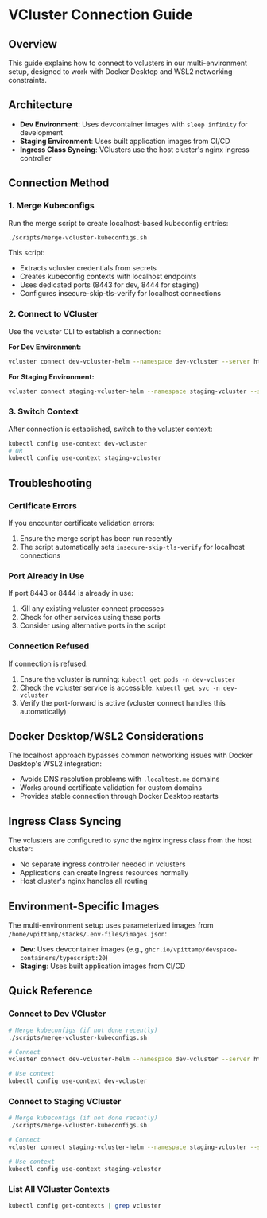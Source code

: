 # VCluster Connection Guide

## Overview
This guide explains how to connect to vclusters in our multi-environment setup, designed to work with Docker Desktop and WSL2 networking constraints.

## Architecture
- **Dev Environment**: Uses devcontainer images with `sleep infinity` for development
- **Staging Environment**: Uses built application images from CI/CD
- **Ingress Class Syncing**: VClusters use the host cluster's nginx ingress controller

## Connection Method

### 1. Merge Kubeconfigs
Run the merge script to create localhost-based kubeconfig entries:
```bash
./scripts/merge-vcluster-kubeconfigs.sh
```

This script:
- Extracts vcluster credentials from secrets
- Creates kubeconfig contexts with localhost endpoints
- Uses dedicated ports (8443 for dev, 8444 for staging)
- Configures insecure-skip-tls-verify for localhost connections

### 2. Connect to VCluster
Use the vcluster CLI to establish a connection:

**For Dev Environment:**
```bash
vcluster connect dev-vcluster-helm --namespace dev-vcluster --server https://localhost:8443
```

**For Staging Environment:**
```bash
vcluster connect staging-vcluster-helm --namespace staging-vcluster --server https://localhost:8444
```

### 3. Switch Context
After connection is established, switch to the vcluster context:
```bash
kubectl config use-context dev-vcluster
# OR
kubectl config use-context staging-vcluster
```

## Troubleshooting

### Certificate Errors
If you encounter certificate validation errors:
1. Ensure the merge script has been run recently
2. The script automatically sets `insecure-skip-tls-verify` for localhost connections

### Port Already in Use
If port 8443 or 8444 is already in use:
1. Kill any existing vcluster connect processes
2. Check for other services using these ports
3. Consider using alternative ports in the script

### Connection Refused
If connection is refused:
1. Ensure the vcluster is running: `kubectl get pods -n dev-vcluster`
2. Check the vcluster service is accessible: `kubectl get svc -n dev-vcluster`
3. Verify the port-forward is active (vcluster connect handles this automatically)

## Docker Desktop/WSL2 Considerations
The localhost approach bypasses common networking issues with Docker Desktop's WSL2 integration:
- Avoids DNS resolution problems with `.localtest.me` domains
- Works around certificate validation for custom domains
- Provides stable connection through Docker Desktop restarts

## Ingress Class Syncing
The vclusters are configured to sync the nginx ingress class from the host cluster:
- No separate ingress controller needed in vclusters
- Applications can create Ingress resources normally
- Host cluster's nginx handles all routing

## Environment-Specific Images
The multi-environment setup uses parameterized images from `/home/vpittamp/stacks/.env-files/images.json`:
- **Dev**: Uses devcontainer images (e.g., `ghcr.io/vpittamp/devspace-containers/typescript:20`)
- **Staging**: Uses built application images from CI/CD

## Quick Reference

### Connect to Dev VCluster
```bash
# Merge kubeconfigs (if not done recently)
./scripts/merge-vcluster-kubeconfigs.sh

# Connect
vcluster connect dev-vcluster-helm --namespace dev-vcluster --server https://localhost:8443

# Use context
kubectl config use-context dev-vcluster
```

### Connect to Staging VCluster
```bash
# Merge kubeconfigs (if not done recently)
./scripts/merge-vcluster-kubeconfigs.sh

# Connect
vcluster connect staging-vcluster-helm --namespace staging-vcluster --server https://localhost:8444

# Use context
kubectl config use-context staging-vcluster
```

### List All VCluster Contexts
```bash
kubectl config get-contexts | grep vcluster
```